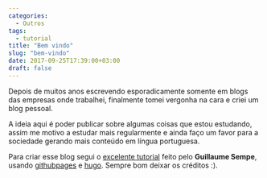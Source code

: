 ```yaml
---
categories:
  - Outros
tags:
  - tutorial
title: "Bem vindo"
slug: "bem-vindo"
date: 2017-09-25T17:39:00+03:00
draft: false
---
```


Depois de muitos anos escrevendo esporadicamente somente em blogs das empresas onde trabalhei, finalmente tomei vergonha na cara e criei um blog pessoal.

A ideia aqui é poder publicar sobre algumas coisas que estou estudando, assim me motivo a estudar mais regularmente e ainda faço um favor para a sociedade gerando mais conteúdo em língua portuguesa.

Para criar esse blog segui o [excelente tutorial](https://fillmem.com/post/self-hosted-fast-secured-and-free-static-site/ "Tutorial sobre Hugo") feito pelo **Guillaume Sempe**, usando [githubpages](https://pages.github.com/) e [hugo](https://gohugo.io/). Sempre bom deixar os créditos :).